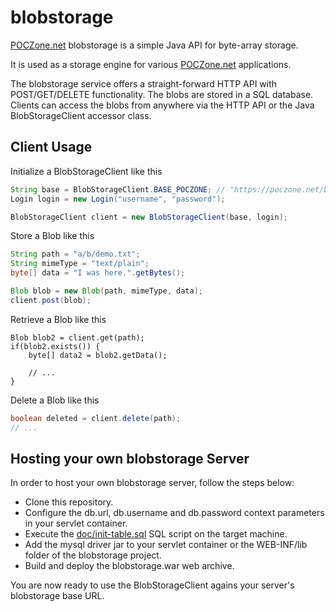 # blobstorage

[POCZone.net](https://poczone.net/) blobstorage is a simple Java API for byte-array storage.

It is used as a storage engine for various [POCZone.net](https://poczone.net/) applications.

The blobstorage service offers a straight-forward HTTP API with POST/GET/DELETE functionality. The blobs are stored in a SQL database. Clients can access the blobs from anywhere via the HTTP API or the Java BlobStorageClient accessor class.

## Client Usage

Initialize a BlobStorageClient like this
```java
String base = BlobStorageClient.BASE_POCZONE; // "https://poczone.net/blobstorage/";
Login login = new Login("username", "password");

BlobStorageClient client = new BlobStorageClient(base, login);
```

Store a Blob like this
```java
String path = "a/b/demo.txt";
String mimeType = "text/plain";
byte[] data = "I was here.".getBytes();

Blob blob = new Blob(path, mimeType, data);
client.post(blob);
```

Retrieve a Blob like this
```
Blob blob2 = client.get(path);
if(blob2.exists()) {
	byte[] data2 = blob2.getData();

	// ...
}
```

Delete a Blob like this
```java
boolean deleted = client.delete(path);
// ...
```

## Hosting your own blobstorage Server

In order to host your own blobstorage server, follow the steps below:

- Clone this repository.
- Configure the db.url, db.username and db.password context parameters in your servlet container.
- Execute the [doc/init-table.sql](doc/init-table.sql) SQL script on the target machine.
- Add the mysql driver jar to your servlet container or the WEB-INF/lib folder of the blobstorage project.
- Build and deploy the blobstorage.war web archive.

You are now ready to use the BlobStorageClient agains your server's blobstorage base URL.
